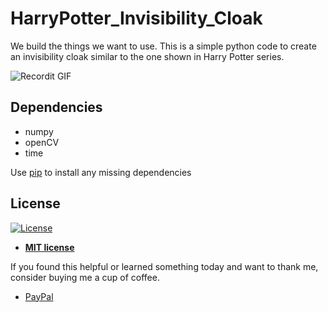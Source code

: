 # HarryPotter_Invisibility_Cloak

We build the things we want to use. This is a simple python code to create an invisibility cloak similar to the one shown in Harry Potter series.

![Recordit GIF](sample.gif)

## Dependencies

* numpy
* openCV
* time

Use [pip](https://pypi.python.org/pypi/pip) to install any missing dependencies


## License

[![License](http://img.shields.io/:license-mit-blue.svg?style=flat-square)](http://badges.mit-license.org)

- **[MIT license](http://opensource.org/licenses/mit-license.php)**


If you found this helpful or learned something today and want to thank me, consider buying me a cup of coffee.
- [PayPal](https://paypal.me/ashishkrishan1995/2)
